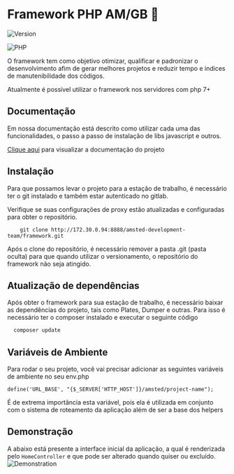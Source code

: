 
# Framework PHP AM/GB 🚀

![Version](https://img.shields.io/badge/Version-1.0.0-brightgreen)

![PHP](https://img.shields.io/badge/PHP-7.0%2B-blue)

O framework tem como objetivo otimizar, qualificar e padronizar o desenvolvimento 
afim de gerar melhores projetos e reduzir tempo e índices de manutenibilidade dos códigos.

Atualmente é possível utilizar o framework nos servidores com php 7+

## Documentação

Em nossa documentação está descrito como utilizar cada uma das funcionalidades, 
o passo a passo de instalação de libs javascript e outros.


[Clique aqui](https://link-da-documentação) para visualizar a documentação do projeto


## Instalação

Para que possamos levar o projeto para a estação de trabalho, é necessário ter o git instalado e também estar autenticado no gitlab.

Verifique se suas configurações de proxy estão atualizadas e configuradas para obter o repositório.

```git
    git clone http://172.30.0.94:8888/amsted-development-team/framework.git
```

Após o clone do repositório, é necessário remover a pasta .git (pasta oculta) 
para que quando utilizar o versionamento, o repositório do framework não seja atingido.
    
## Atualização de dependências

Após obter o framework para sua estação de trabalho, 
é necessário baixar as dependências do projeto, 
tais como Plates, Dumper e outras. 
Para isso é necessário ter o composer instalado e executar o seguinte código

```bash
  composer update
```


## Variáveis de Ambiente

Para rodar o seu projeto, você vai precisar adicionar as seguintes variáveis
 de ambiente no seu env.php

`define('URL_BASE', "{$_SERVER['HTTP_HOST']}/amsted/project-name");`

É de extrema importância esta variável, pois ela é utilizada em conjunto com 
o sistema de roteamento da aplicação além de ser a base dos helpers

## Demonstração
A abaixo está presente a interface inicial da aplicação, a qual é renderizada pelo `HomeController` e que pode ser alterado quando quiser ou excluído.
![Demonstration](http://172.30.0.94/amsted/framework-documentation/assets/images/initial_1.png)
